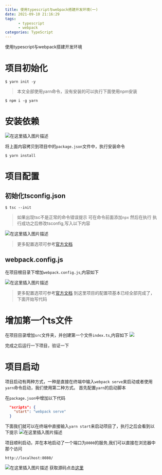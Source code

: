 ```yaml
---
title: 使用typescript与webpack搭建开发环境(一)
date: 2021-09-10 21:16:29
tags: 
      - typescript
      - webpack
categories: TypeScript
---
```

使用typescript与webpack搭建开发环境
# 项目初始化

```shell
$ yarn init -y
```
>本文全部使用yarn命令，没有安装的可以执行下面使用npm安装
```shell
$ npm i -g yarn
```

# 安装依赖

 ![在这里插入图片描述](https://img-blog.csdnimg.cn/20210307115029359.png?x-oss-process=image/watermark,type_ZmFuZ3poZW5naGVpdGk,shadow_10,text_aHR0cHM6Ly9ibG9nLmNzZG4ubmV0L2xpNTY3Mg==,size_16,color_FFFFFF,t_70)

将上面内容拷贝到项目中的`package.json`文件中，执行安装命令
```shell
$ yarn install 
```

# 项目配置
## 初始化tsconfig.json
```shell
$ tsc --init
```
> 如果出现tsc不是正常的命令错误提示 可在命令前面添加`npx` 然后在执行
执行成功之后修改tsconfig,写入以下内容

![在这里插入图片描述](https://img-blog.csdnimg.cn/20210307115618672.png?x-oss-process=image/watermark,type_ZmFuZ3poZW5naGVpdGk,shadow_10,text_aHR0cHM6Ly9ibG9nLmNzZG4ubmV0L2xpNTY3Mg==,size_16,color_FFFFFF,t_70)





> 更多配置选项可参考[官方文档](https://www.typescriptlang.org/tsconfig)
## webpack.config.js
在项目根目录下增加`webpack.config.js`,内容如下

![在这里插入图片描述](https://img-blog.csdnimg.cn/20210307115108907.png?x-oss-process=image/watermark,type_ZmFuZ3poZW5naGVpdGk,shadow_10,text_aHR0cHM6Ly9ibG9nLmNzZG4ubmV0L2xpNTY3Mg==,size_16,color_FFFFFF,t_70)
> 更多配置选项可参考[官方文档](https://webpack.js.org/guides/)
到这里项目的配置项基本已经全部完成了，下面开始写代码
# 增加第一个ts文件

在项目目录增加`src`文件夹，并创建第一个文件`index.ts`,内容如下
![](https://img-blog.csdnimg.cn/20210307115200520.png?x-oss-process=image/watermark,type_ZmFuZ3poZW5naGVpdGk,shadow_10,text_aHR0cHM6Ly9ibG9nLmNzZG4ubmV0L2xpNTY3Mg==,size_16,color_FFFFFF,t_70)

完成之后运行一下项目，验证一下

# 项目启动
项目启动有两种方式，一种是直接在终端中输入`webpack serve`来启动或者使用`yarn`命令启动，我们使用第二种方式。
首先配置`yarn`的启动脚本

在`package.json`中增加以下代码

```json
  "scripts": {
    "start": "webpack serve"
  }
```
下面我们就可以在终端中直接输入`yarn start`来启动项目了，执行之后会看到以下提示
![在这里插入图片描述](https://img-blog.csdnimg.cn/20210307115211886.png?x-oss-process=image/watermark,type_ZmFuZ3poZW5naGVpdGk,shadow_10,text_aHR0cHM6Ly9ibG9nLmNzZG4ubmV0L2xpNTY3Mg==,size_16,color_FFFFFF,t_70)

项目顺利启动，并在本地启动了一个端口为`8080`的服务,我们可以直接在浏览器中那个访问

`http://localhost:8080/`

![在这里插入图片描述](https://img-blog.csdnimg.cn/20210307115228200.png?x-oss-process=image/watermark,type_ZmFuZ3poZW5naGVpdGk,shadow_10,text_aHR0cHM6Ly9ibG9nLmNzZG4ubmV0L2xpNTY3Mg==,size_16,color_FFFFFF,t_70)
 获取源码点击[这里](https://github.com/lizeze/webpack-ts-demo)